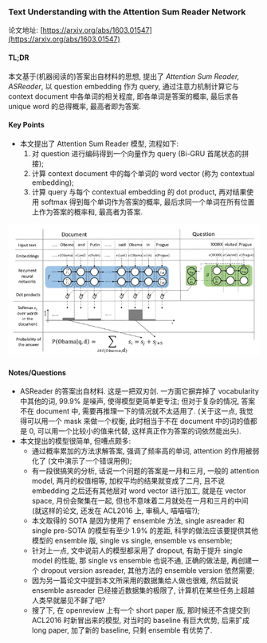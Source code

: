 ### Text Understanding with the Attention Sum Reader Network

论文地址: [https://arxiv.org/abs/1603.01547](https://arxiv.org/abs/1603.01547)

#### TL;DR

本文基于(机器阅读的)答案出自材料的思想, 提出了 *Attention Sum Reader, ASReader*, 以 question embedding 作为 query, 通过注意力机制计算它与 context document 中各单词的相关程度, 即各单词是答案的概率, 最后求各 unique word 的总得概率, 最高者即为答案.

#### Key Points

* 本文提出了 Attention Sum Reader 模型, 流程如下:
    1. 对 question 进行编码得到一个向量作为 query (Bi-GRU 首尾状态的拼接);
    2. 计算 context document 中的每个单词的 word vector (称为 contextual embedding);
    3. 计算 query 与每个 contextual embedding 的 dot product, 再对结果使用 softmax 得到每个单词作为答案的概率, 最后求同一个单词在所有位置上作为答案的概率和, 最高者为答案.

![](../img/asreader.png)

#### Notes/Questions

* ASReader 的答案出自材料. 这是一把双刃剑. 一方面它摒弃掉了 vocabularity 中其他的词, 99.9% 是噪声, 使得模型更简单更专注; 但对于复杂的情况, 答案不在 document 中, 需要再推理一下的情况就不太适用了. (关于这一点, 我觉得可以用一个 mask 来做一个权衡, 此时相当于不在 document 中的词的值都是 0, 可以用一个比较小的值来代替, 这样真正作为答案的词依然能出头).
* 本文提出的模型很简单, 但嘈点颇多:
    * 通过概率累加的方法求解答案, 强调了频率高的单词, attention 的作用被弱化了 (文中演示了一个错误用例);
    * 有一段很搞笑的分析, 话说一个问题的答案是一月和三月, 一般的 attention model, 两月的权值相等, 加权平均的结果就变成了二月, 且不说 embedding 之后还有其他层对 word vector 进行加工, 就是在 vector space, 月份会聚集在一起, 但也不意味着二月就处在一月和三月的中间 (就这样的论文, 还发在 ACL2016 上, 审稿人, 喵喵喵?);
    * 本文取得的 SOTA 是因为使用了 ensemble 方法, single asreader 和 single pre-SOTA 的模型有至少 1.9% 的差距, 科学的做法应该要提供其他模型的 ensemble 版, single vs single, ensemble vs ensemble;
    * 针对上一点, 文中说前人的模型都采用了 dropout, 有助于提升 single model 的性能, 那 single vs ensemble 也说不通, 正确的做法是, 再创建一个 dropout version asreader, 其他方法的 ensemble version 依然需要;
    * 因为另一篇论文中提到本文所采用的数据集给人做也很难, 然后就说 ensemble asreader 已经接近数据集的极限了, 计算机在某些任务上超越人类早就屡见不鲜了吧?
    * 搜了下, 在 openreview 上有一个 short paper 版, 那时候还不含提交到 ACL2016 时新冒出来的模型, 对当时的 baseline 有巨大优势, 后来扩成 long paper, 加了新的 baseline, 只剩 ensemble 有优势了.
